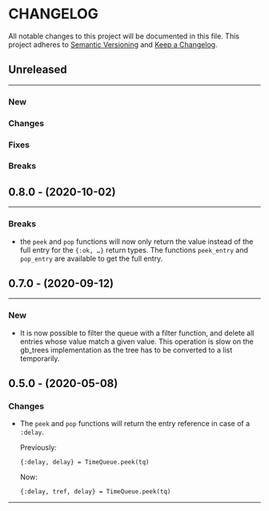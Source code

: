 # CHANGELOG

All notable changes to this project will be documented in this file.
This project adheres to [Semantic Versioning](http://semver.org/) and [Keep a Changelog](http://keepachangelog.com/).



## Unreleased
---

### New

### Changes

### Fixes

### Breaks


## 0.8.0 - (2020-10-02)
---

### Breaks
* the `peek` and `pop` functions will now only return the value instead of the full entry for the `{:ok, …}` return types. The functions `peek_entry` and `pop_entry` are available to get the full entry.


## 0.7.0 - (2020-09-12)
---

### New
* It is now possible to filter the queue with a filter function, and delete all
  entries whose value match a given value. This operation is slow on the
  gb_trees implementation as the tree has to be converted to a list temporarily.


## 0.5.0 - (2020-05-08)

### Changes

* The `peek` and `pop` functions will return the entry reference in case of a
  `:delay`.
  
  Previously:

      {:delay, delay} = TimeQueue.peek(tq)

  Now:

      {:delay, tref, delay} = TimeQueue.peek(tq)
---

